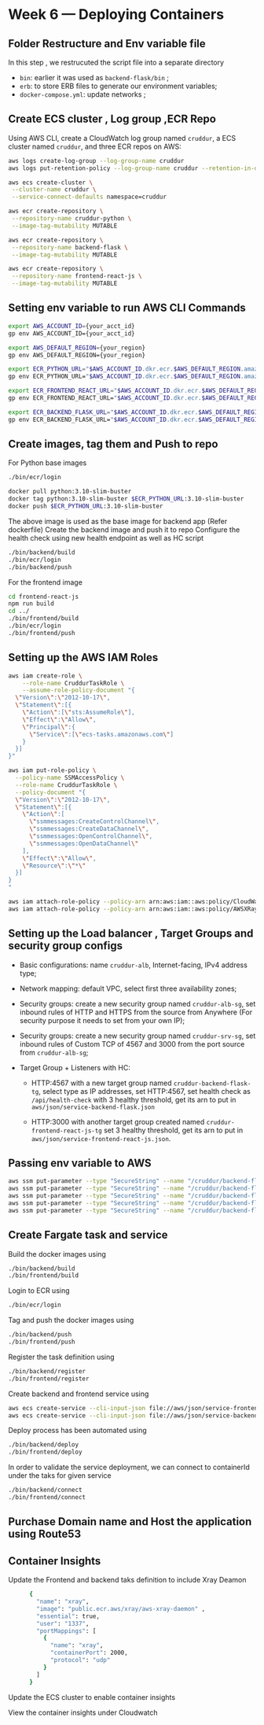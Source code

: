 # Week 6 — Deploying Containers

## Folder Restructure and Env variable file

In this step , we restrucuted the script file into a separate directory 

- `bin`: earlier it was used as `backend-flask/bin` ;
- `erb`: to store ERB files to generate our environment variables;
- `docker-compose.yml`: update networks ;


## Create ECS cluster , Log group ,ECR Repo

Using AWS CLI, create a CloudWatch log group named `cruddur`, a ECS cluster named `cruddur`, and three ECR repos on AWS:

```sh
aws logs create-log-group --log-group-name cruddur
aws logs put-retention-policy --log-group-name cruddur --retention-in-days 1

aws ecs create-cluster \
 --cluster-name cruddur \
 --service-connect-defaults namespace=cruddur

aws ecr create-repository \
 --repository-name cruddur-python \
 --image-tag-mutability MUTABLE

aws ecr create-repository \
 --repository-name backend-flask \
 --image-tag-mutability MUTABLE

aws ecr create-repository \
 --repository-name frontend-react-js \
 --image-tag-mutability MUTABLE
```
## Setting env variable to run AWS CLI Commands

```sh
export AWS_ACCOUNT_ID={your_acct_id}
gp env AWS_ACCOUNT_ID={your_acct_id}

export AWS_DEFAULT_REGION={your_region}
gp env AWS_DEFAULT_REGION={your_region}

export ECR_PYTHON_URL="$AWS_ACCOUNT_ID.dkr.ecr.$AWS_DEFAULT_REGION.amazonaws.com/cruddur-python"
gp env ECR_PYTHON_URL="$AWS_ACCOUNT_ID.dkr.ecr.$AWS_DEFAULT_REGION.amazonaws.com/cruddur-python"

export ECR_FRONTEND_REACT_URL="$AWS_ACCOUNT_ID.dkr.ecr.$AWS_DEFAULT_REGION.amazonaws.com/frontend-react-js"
gp env ECR_FRONTEND_REACT_URL="$AWS_ACCOUNT_ID.dkr.ecr.$AWS_DEFAULT_REGION.amazonaws.com/frontend-react-js"

export ECR_BACKEND_FLASK_URL="$AWS_ACCOUNT_ID.dkr.ecr.$AWS_DEFAULT_REGION.amazonaws.com/backend-flask"
gp env ECR_BACKEND_FLASK_URL="$AWS_ACCOUNT_ID.dkr.ecr.$AWS_DEFAULT_REGION.amazonaws.com/backend-flask"
```

## Create images, tag them and Push to repo

For Python base images

```sh
./bin/ecr/login

docker pull python:3.10-slim-buster
docker tag python:3.10-slim-buster $ECR_PYTHON_URL:3.10-slim-buster
docker push $ECR_PYTHON_URL:3.10-slim-buster
```

The above image is used as the base image for backend app (Refer dockerfile)
Create the backend image and push it to repo
Configure the health check using new health endpoint as well as HC script

```sh
./bin/backend/build
./bin/ecr/login
./bin/backend/push
```
For the frontend image

```sh
cd frontend-react-js
npm run build
cd ../
./bin/frontend/build
./bin/ecr/login
./bin/frontend/push
```
## Setting up the AWS IAM Roles 

``` sh
aws iam create-role \
    --role-name CruddurTaskRole \
    --assume-role-policy-document "{
  \"Version\":\"2012-10-17\",
  \"Statement\":[{
    \"Action\":[\"sts:AssumeRole\"],
    \"Effect\":\"Allow\",
    \"Principal\":{
      \"Service\":[\"ecs-tasks.amazonaws.com\"]
    }
  }]
}"

aws iam put-role-policy \
  --policy-name SSMAccessPolicy \
  --role-name CruddurTaskRole \
  --policy-document "{
  \"Version\":\"2012-10-17\",
  \"Statement\":[{
    \"Action\":[
      \"ssmmessages:CreateControlChannel\",
      \"ssmmessages:CreateDataChannel\",
      \"ssmmessages:OpenControlChannel\",
      \"ssmmessages:OpenDataChannel\"
    ],
    \"Effect\":\"Allow\",
    \"Resource\":\"*\"
  }]
}
"

aws iam attach-role-policy --policy-arn arn:aws:iam::aws:policy/CloudWatchFullAccess --role-name CruddurTaskRole
aws iam attach-role-policy --policy-arn arn:aws:iam::aws:policy/AWSXRayDaemonWriteAccess --role-name CruddurTaskRole

```

## Setting up the Load balancer , Target Groups  and security group configs

- Basic configurations: name `cruddur-alb`, Internet-facing, IPv4 address type;
- Network mapping: default VPC, select first three availability zones;
- Security groups: create a new security group named `cruddur-alb-sg`, 
    set inbound rules of HTTP and HTTPS from the  source from Anywhere (For security purpose it needs to set from your own IP);
- Security groups: create a new security group named `cruddur-srv-sg`, 
    set inbound rules of Custom TCP of 4567 and 3000 from the port source from `cruddur-alb-sg`;
  
- Target Group + Listeners with HC: 
  - HTTP:4567 with a new target group named `cruddur-backend-flask-tg`, select type as IP addresses, set HTTP:4567, set health check as `/api/health-check` with 3 healthy threshold, get its arn to put in `aws/json/service-backend-flask.json`
  
  - HTTP:3000 with another target group created named `cruddur-frontend-react-js-tg`
    set 3 healthy threshold, get its arn to put in `aws/json/service-frontend-react-js.json`.

## Passing env variable to AWS 

```sh
aws ssm put-parameter --type "SecureString" --name "/cruddur/backend-flask/AWS_ACCESS_KEY_ID" --value $AWS_ACCESS_KEY_ID
aws ssm put-parameter --type "SecureString" --name "/cruddur/backend-flask/AWS_SECRET_ACCESS_KEY" --value $AWS_SECRET_ACCESS_KEY
aws ssm put-parameter --type "SecureString" --name "/cruddur/backend-flask/CONNECTION_URL" --value $PROD_CONNECTION_URL
aws ssm put-parameter --type "SecureString" --name "/cruddur/backend-flask/ROLLBAR_ACCESS_TOKEN" --value $ROLLBAR_ACCESS_TOKEN
aws ssm put-parameter --type "SecureString" --name "/cruddur/backend-flask/OTEL_EXPORTER_OTLP_HEADERS" --value "x-honeycomb-team=$HONEYCOMB_API_KEY"
```

## Create Fargate task and service

Build the docker images using 

```sh
./bin/backend/build
./bin/frontend/build
```
Login to ECR using 

```sh
./bin/ecr/login
```

Tag and push the docker images using 

```sh
./bin/backend/push
./bin/frontend/push
```

Register the task definition using 

```sh
./bin/backend/register
./bin/frontend/register
```

Create backend and frontend service using

```sh
aws ecs create-service --cli-input-json file://aws/json/service-frontend-react-js.json
aws ecs create-service --cli-input-json file://aws/json/service-backend-flask.json
```

Deploy process has been automated using 
```sh
./bin/backend/deploy
./bin/frontend/deploy
```

In order to validate the service deployment, we can connect to containerId under the taks for given service
```sh
./bin/backend/connect
./bin/frontend/connect
```

## Purchase Domain name and Host the application using Route53

## Container Insights

Update the Frontend and backend taks definition to include Xray Deamon

```sh
      {
        "name": "xray",
        "image": "public.ecr.aws/xray/aws-xray-daemon" ,
        "essential": true,
        "user": "1337",
        "portMappings": [
          {
            "name": "xray",
            "containerPort": 2000,
            "protocol": "udp"
          }
        ]
      }
```

Update the ECS cluster to enable container insights

View the container insights under Cloudwatch